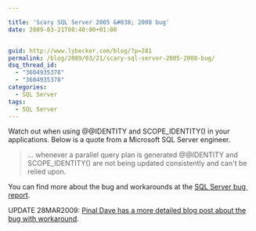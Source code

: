 ```yaml
---

title: 'Scary SQL Server 2005 &#038; 2008 bug'
date: 2009-03-21T08:40:00+01:00


guid: http://www.lybecker.com/blog/?p=281
permalink: /blog/2009/03/21/scary-sql-server-2005-2008-bug/
dsq_thread_id:
  - "3604935378"
  - "3604935378"
categories:
  - SQL Server
tags:
  - SQL Server
---
```

Watch out when using @@IDENTITY and SCOPE_IDENTITY() in your applications. Below is a quote from a Microsoft SQL Server engineer.

> &#8230; whenever a parallel query plan is generated @@IDENTITY and SCOPE_IDENTITY() are not being updated consistently and can't be relied upon.

You can find more about the bug and workarounds at the [SQL Server bug  report](https://connect.microsoft.com/SQLServer/feedback/ViewFeedback.aspx?FeedbackID=328811 "SQL Server @@IDENTITY and SCOPE_IDENTITY() bug report").

UPDATE 28MAR2009: [Pinal Dave has a more detailed blog post about the bug with workaround](http://blog.sqlauthority.com/2009/03/24/sql-server-2008-scope_identity-bug-with-multi-processor-parallel-plan-and-solution/ "SQL SERVER - 2008 - SCOPE_IDENTITY Bug with Multi Processor Parallel Plan and Solution").
